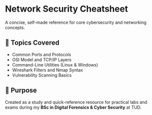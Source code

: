 # Network Security Cheatsheet

A concise, self-made reference for core cybersecurity and networking concepts.

## 🧠 Topics Covered
- Common Ports and Protocols  
- OSI Model and TCP/IP Layers  
- Command-Line Utilities (Linux & Windows)  
- Wireshark Filters and Nmap Syntax  
- Vulnerability Scanning Basics  

## 📘 Purpose
Created as a study and quick-reference resource for practical labs and exams during my **BSc in Digital Forensics & Cyber Security** at TUD.
